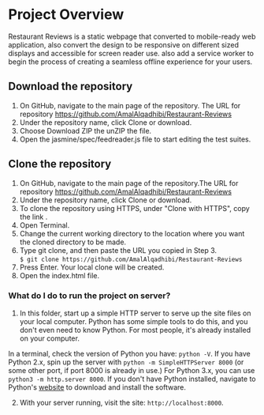 # Project Overview
Restaurant Reviews is a static webpage that converted to mobile-ready web application, also convert the design to be responsive on different sized displays and accessible for screen reader use. also add a service worker to begin the process of creating a seamless offline experience for your users.

## Download the repository
1. On GitHub, navigate to the main page of the repository. The URL for repository 
https://github.com/AmalAlqadhibi/Restaurant-Reviews
2. Under the repository name, click Clone or download.
3. Choose Download ZIP the unZIP the file. 
4. Open the jasmine/spec/feedreader.js file to start editing the test suites.

## Clone the repository
1. On GitHub, navigate to the main page of the repository.The URL for repository https://github.com/AmalAlqadhibi/Restaurant-Reviews
2. Under the repository name, click Clone or download.
3. To clone the repository using HTTPS, under "Clone with HTTPS", copy the link .
4. Open Terminal.
5. Change the current working directory to the location where you want the cloned directory to be made.
6. Type git clone, and then paste the URL you copied in Step 3.<br /> 
`$ git clone https://github.com/AmalAlqadhibi/Restaurant-Reviews` <br /> 
7. Press Enter. Your local clone will be created.
8. Open the index.html file.

### What do I do to run the project on server?

1. In this folder, start up a simple HTTP server to serve up the site files on your local computer. Python has some simple tools to do this, and you don't even need to know Python. For most people, it's already installed on your computer. 

In a terminal, check the version of Python you have: `python -V`. If you have Python 2.x, spin up the server with `python -m SimpleHTTPServer 8000` (or some other port, if port 8000 is already in use.) For Python 3.x, you can use `python3 -m http.server 8000`. If you don't have Python installed, navigate to Python's [website](https://www.python.org/) to download and install the software.

2. With your server running, visit the site: `http://localhost:8000`.

